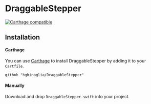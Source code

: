 # DraggableStepper
[![Carthage compatible](https://img.shields.io/badge/Carthage-compatible-4BC51D.svg?style=flat)](https://github.com/Carthage/Carthage)

## Installation

#### Carthage
You can use [Carthage](https://github.com/Carthage/Carthage) to install DraggableStepper by adding it to your `Cartfile`.
```
github "hghinaglia/DraggableStepper"
```

#### Manually
Download and drop `DraggableStepper.swift` into your project.
